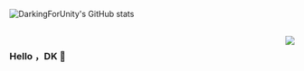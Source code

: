 
![DarkingForUnity's GitHub stats](https://github-readme-stats.vercel.app/api?username=DarkingForUnity&locale=cn)

<br>

<img align="right" src="https://github-readme-stats.vercel.app/api?username=DarkingForUnity&show_icons=true&icon_color=CE1D2D&text_color=718096&bg_color=ffffff&hide_title=true" />

### Hello ，DK 👋


<!--
**DarkingForUnity/DarkingForUnity** is a ✨ _special_ ✨ repository because its `README.md` (this file) appears on your GitHub profile.

Here are some ideas to get you started:

- 🔭 I’m currently working on ...
- 🌱 I’m currently learning ...
- 👯 I’m looking to collaborate on ...
- 🤔 I’m looking for help with ...
- 💬 Ask me about ...
- 📫 How to reach me: ...
- 😄 Pronouns: ...
- ⚡ Fun fact: ...
-->
